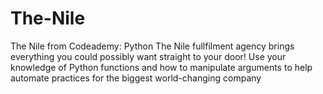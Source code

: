 # The-Nile
The Nile from Codeademy: Python
The Nile fullfilment agency brings everything you could possibly want straight to your door! Use your knowledge of Python functions and how to manipulate arguments to help automate practices for the biggest world-changing company
